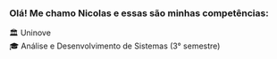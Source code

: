 ### Olá! Me chamo Nicolas e essas são minhas competências:
🏛 Uninove <br>
🎓 Análise e Desenvolvimento de Sistemas (3° semestre) <br>
